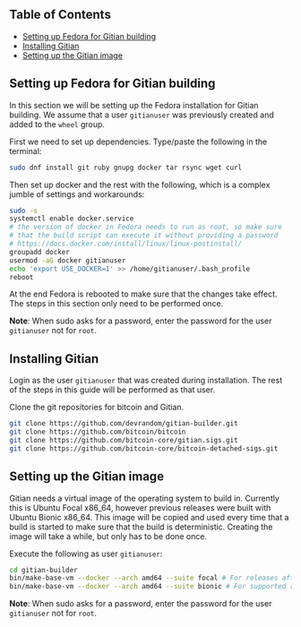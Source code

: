 Table of Contents
------------------

- [Setting up Fedora for Gitian building](#setting-up-fedora-for-gitian-building)
- [Installing Gitian](#installing-gitian)
- [Setting up the Gitian image](#setting-up-the-gitian-image)


Setting up Fedora for Gitian building
--------------------------------------

In this section we will be setting up the Fedora installation for Gitian building.
We assume that a user `gitianuser` was previously created and added to the `wheel` group.

First we need to set up dependencies. Type/paste the following in the terminal:

```bash
sudo dnf install git ruby gnupg docker tar rsync wget curl
```

Then set up docker and the rest with the following, which is a complex jumble of settings and workarounds:

```bash
sudo -s
systemctl enable docker.service
# the version of docker in Fedora needs to run as root, so make sure
# that the build script can execute it without providing a password
# https://docs.docker.com/install/linux/linux-postinstall/
groupadd docker
usermod -aG docker gitianuser
echo 'export USE_DOCKER=1' >> /home/gitianuser/.bash_profile
reboot
```

At the end Fedora is rebooted to make sure that the changes take effect. The steps in this
section only need to be performed once.

**Note**: When sudo asks for a password, enter the password for the user `gitianuser` not for `root`.

Installing Gitian
------------------

Login as the user `gitianuser` that was created during installation.
The rest of the steps in this guide will be performed as that user.

Clone the git repositories for bitcoin and Gitian.

```bash
git clone https://github.com/devrandom/gitian-builder.git
git clone https://github.com/bitcoin/bitcoin
git clone https://github.com/bitcoin-core/gitian.sigs.git
git clone https://github.com/bitcoin-core/bitcoin-detached-sigs.git
```

Setting up the Gitian image
-------------------------

Gitian needs a virtual image of the operating system to build in.
Currently this is Ubuntu Focal x86_64, however previous releases were built
with Ubuntu Bionic x86_64.
This image will be copied and used every time that a build is started to
make sure that the build is deterministic.
Creating the image will take a while, but only has to be done once.

Execute the following as user `gitianuser`:

```bash
cd gitian-builder
bin/make-base-vm --docker --arch amd64 --suite focal # For releases after and including 22.0
bin/make-base-vm --docker --arch amd64 --suite bionic # For supported releases before 22.0
```

**Note**: When sudo asks for a password, enter the password for the user `gitianuser` not for `root`.
